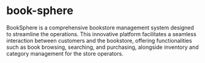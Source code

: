# book-sphere
BookSphere is a comprehensive bookstore management system designed to streamline the operations. This innovative platform facilitates a seamless interaction between customers and the bookstore, offering functionalities such as book browsing, searching, and purchasing, alongside inventory and category management for the store operators.
